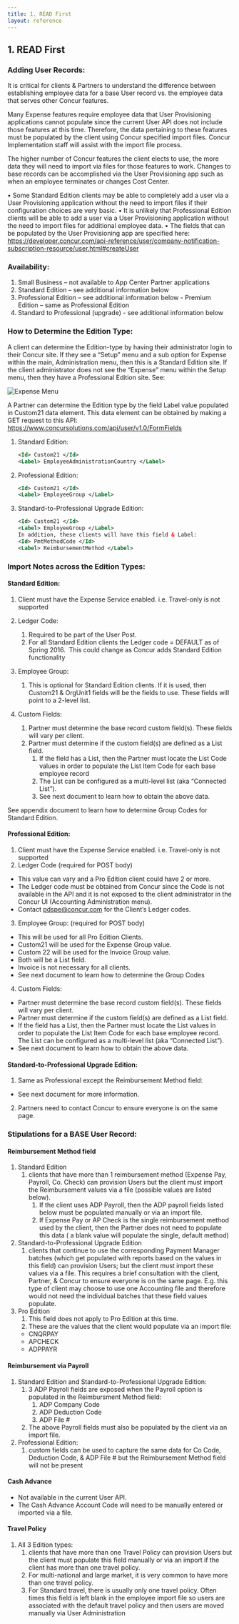 ```yaml
---
title: 1. READ First
layout: reference
---
```


## 1. READ First

### Adding User Records:

It is critical for clients & Partners to understand the difference between establishing employee data for a base User record vs. the employee data that serves other Concur features.

Many Expense features require employee data that User Provisioning applications cannot populate since the current User API does not include those features at this time.  Therefore, the data pertaining to these features must be populated by the client using Concur specified import files. Concur Implementation staff will assist with the import file process.

The higher number of Concur features the client elects to use, the more data they will need to import via files for those features to work. Changes to base records can be accomplished via the User Provisioning app such as when an employee terminates or changes Cost Center.

•	Some Standard Edition clients may be able to completely add a user via a User Provisioning application without the need to import files if their configuration choices are very basic.
•	It is unlikely that Professional Edition clients will be able to add a user via a User Provisioning application without the need to import files for additional employee data.
•	The fields that can be populated by the User Provisioning app are specified here:
https://developer.concur.com/api-reference/user/company-notification-subscription-resource/user.html#createUser


### Availability:
  1.	Small Business – not available to App Center Partner applications
  2.	Standard Edition – see additional information below
  3.	Professional Edition – see additional information below
      - Premium Edition – same as Professional Edition
  4.	Standard to Professional (upgrade) - see additional information below

### How to Determine the Edition Type:

A client can determine the Edition-type by having their administrator login to their Concur site.  If they see a “Setup” menu and a sub option for Expense within the main, Administration menu, then this is a Standard Edition site.  If the client administrator does not see the “Expense” menu within the Setup menu, then they have a Professional Edition site.  See:

![Expense Menu](/api-guides/images/create_user.jpg)

A Partner can determine the Edition type by the field Label value populated in Custom21 data element.  This data element can be obtained by making a GET request to this API:	https://www.concursolutions.com/api/user/v1.0/FormFields


  1.  Standard Edition:

      ```xml
      <Id> Custom21 </Id>
      <Label> EmployeeAdministrationCountry </Label>
      ```

  2.  Professional Edition:

      ```xml
      <Id> Custom21 </Id>
      <Label> EmployeeGroup </Label>
      ```

  3.  Standard-to-Professional Upgrade Edition:

      ```xml
      <Id> Custom21 </Id>
      <Label> EmployeeGroup </Label>
      In addition, these clients will have this field & Label:
      <Id> PmtMethodCode </Id>
      <Label> ReimbursementMethod </Label>
      ```

### Import Notes across the Edition Types:

#### Standard Edition:
1.	Client must have the Expense Service enabled.  i.e. Travel-only is not supported
2.	Ledger Code:
    1. Required to be part of the User Post.
    2. For all Standard Edition clients the Ledger code = DEFAULT  as of Spring 2016.  This could change as Concur adds Standard Edition functionality

3. Employee Group:
    1. This is optional for Standard Edition clients. If it is used, then Custom21 & OrgUnit1 fields will be the fields to use.  These fields will point to a 2-level list.

4. Custom Fields:
    1. Partner must determine the base record custom field(s).  These fields will vary per client.
    2. Partner must determine if the custom field(s) are defined as a List field.
        1. If the field has a List, then the Partner must locate the List Code values in order to populate the List Item Code for each base employee record
        2. The List can be configured as a multi-level list (aka “Connected List”).
        3. See next document to learn how to obtain the above data.

See appendix document to learn how to determine Group Codes for Standard Edition.

#### Professional Edition:
1.	Client must have the Expense Service enabled.  i.e. Travel-only is not supported
2.	Ledger Code (required for POST body)
  * This value can vary and a Pro Edition client could have 2 or more.
  * The Ledger code must be obtained from Concur since the Code is not available in the API and it is not exposed to the client administrator in the Concur UI (Accounting Administration menu).
  * Contact pdspe@concur.com for the Client’s Ledger codes.  

3. Employee Group: (required for POST body)
  * This will be used for all Pro Edition Clients.
  * Custom21 will be used for the Expense Group value.
  * Custom 22 will be used for the Invoice Group value.
  * Both will be a List field.
  * Invoice is not necessary for all clients.
  * See next document to learn how to determine the Group Codes  

4. Custom Fields:
  * Partner must determine the base record custom field(s). These fields will vary per client.
  * Partner must determine if the custom field(s) are defined as a List field.
  * If the field has a List, then the Partner must locate the List values in order to populate the List Item Code for each base employee record. The List can be configured as a multi-level list (aka “Connected List”).
  * See next document to learn how to obtain the above data.


#### Standard-to-Professional Upgrade Edition:
1. Same as Professional except the Reimbursement Method field:
  * See next document for more information.
2. Partners need to contact Concur to ensure everyone is on the same page.


### Stipulations for a BASE User Record:

#### Reimbursement Method field
1. Standard Edition
    1. clients that have more than 1 reimbursement method (Expense Pay, Payroll, Co. Check) can provision Users but the client must import the Reimbursement values via a file (possible values are listed below).
        1. If the client uses ADP Payroll, then the ADP payroll fields listed below must be populated manually or via an import file.
        2. If Expense Pay or AP Check is the single reimbursement method used by the client, then the Partner does not need to populate this data ( a blank value will populate the single, default method)
2. Standard-to-Professional Upgrade Edition
    1. clients that continue to use the corresponding Payment Manager batches (which get populated with reports based on the values in this field) can provision Users; but the client must import these values via a file. This requires a brief consultation with the client, Partner, & Concur to ensure everyone is on the same page. E.g. this type of client may choose to use one Accounting file and therefore would not need the individual batches that these field values populate.
3. Pro Edition
    1. This field does not apply to Pro Edition at this time.
    2. These are the values that the client would populate via an import file:
      * CNQRPAY
      * APCHECK
      * ADPPAYR  

#### Reimbursement via Payroll
1. Standard Edition and Standard-to-Professional Upgrade Edition:
    1. 3 ADP Payroll fields are exposed when the Payroll option is populated in the Reimbursment Method field:
        1. ADP Company Code
        2. ADP Deduction Code
        3. ADP File #
    2. The above Payroll fields must also be populated by the client via an import file.
2. Professional Edition:
    1. custom fields can be used to capture the same data for Co Code, Deduction Code, & ADP File # but the Reimbursement Method field will not be present

#### Cash Advance
  * Not available in the current User API.
  * The Cash Advance Account Code will need to be manually entered or imported via a file.  

#### Travel Policy
1. All 3 Edition types:
    1. clients that have more than one Travel Policy can provision Users but the client must populate this field manually or via an import if the client has more than one travel policy.
    2. For multi-national and large market, it is very common to have more than one travel policy.
    3. For Standard travel, there is usually only one travel policy. Often times this field is left blank in the employee import file so users are associated with the default travel policy and then users are moved manually via User Administration
